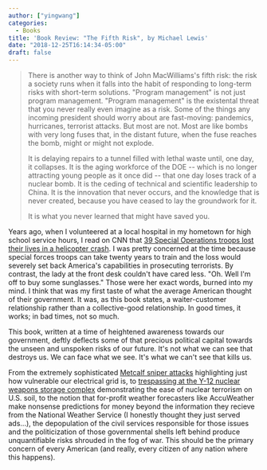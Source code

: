 ```yaml
---
author: ["yingwang"]
categories:
  - Books
title: 'Book Review: "The Fifth Risk", by Michael Lewis'
date: "2018-12-25T16:14:34-05:00"
draft: false
---
```


> There is another way to think of John MacWilliams's fifth risk: the risk a
> society runs when it falls into the habit of responding to long-term risks
> with short-term solutions. "Program management" is not just program
> management. "Program management" is the existental threat that you never
> really even imagine as a risk. Some of the things any incoming president
> should worry about are fast-moving: pandemics, hurricanes, terrorist attacks.
> But most are not. Most are like bombs with very long fuses that, in the
> distant future, when the fuse reaches the bomb, might or might not explode.
>
> It is delaying repairs to a tunnel filled with lethal waste until, one day, it
> collapses. It is the aging workforce of the DOE -- which is no longer
> attracting young people as it once did -- that one day loses track of a
> nuclear bomb. It is the ceding of technical and scientific leadership to
> China. It is the innovation that never occurs, and the knowledge that is never
> created, because you have ceased to lay the groundwork for it.
>
> It is what you never learned that might have saved you.

Years ago, when I volunteered at a local hospital in my hometown for high school
service hours, I read on CNN that [39 Special Operations troops lost their lives
in a helicopter
crash](https://en.wikipedia.org/wiki/2011_Afghanistan_Boeing_Chinook_shootdown).
I was pretty concerned at the time because special forces troops can take twenty
years to train and the loss would severely set back America's capabilities in
prosecuting terrorists. By contrast, the lady at the front desk couldn't have
cared less. "Oh. Well I'm off to buy some sunglasses." Those were her exact
words, burned into my mind. I think that was my first taste of what the average
American thought of their government. It was, as this book states, a
waiter-customer relationship rather than a collective-good relationship. In good
times, it works; in bad times, not so much.

This book, written at a time of heightened awareness towards our government,
deftly deflects some of that precious political capital towards the unseen and
unspoken risks of our future. It's not what we can see that destroys us. We can
face what we see. It's what we can't see that kills us.

From the extremely sophisticated [Metcalf sniper
attacks](https://en.wikipedia.org/wiki/Metcalf_sniper_attack) highlighting just
how vulnerable our electrical grid is, to [trespassing at the Y-12 nuclear
weapons storage
complex](https://www.nytimes.com/2012/08/08/us/pacifists-who-broke-into-nuclear-weapon-facility-due-in-court.html?_r=1&ref=atomicweapons)
demonstrating the ease of nuclear terrorism on U.S. soil, to the notion that
for-profit weather forecasters like AccuWeather make nonsense predictions for
money beyond the information they recieve from the National Weather Service (I
honestly thought they just served ads...), the depopulation of the civil
services responsible for those issues and the politicization of those
governmental shells left behind produce unquantifiable risks shrouded in the fog
of war. This should be the primary concern of every American (and really, every
citizen of any nation where this happens).
